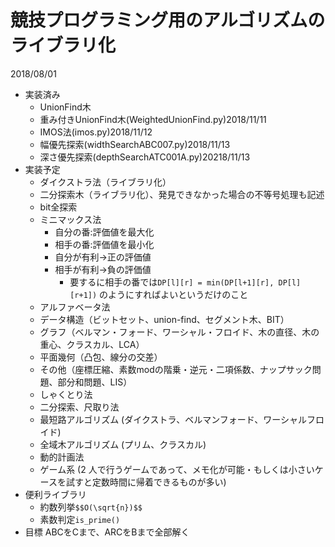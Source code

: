 ﻿# 競技プログラミング用のアルゴリズムのライブラリ化
2018/08/01

- 実装済み
	- UnionFind木
	- 重み付きUnionFind木(WeightedUnionFind.py)2018/11/11
	- IMOS法(imos.py)2018/11/12
	- 幅優先探索(widthSearchABC007.py)2018/11/13
 	- 深さ優先探索(depthSearchATC001A.py)20218/11/13
- 実装予定
	- ダイクストラ法（ライブラリ化）
	- 二分探索木（ライブラリ化）、発見できなかった場合の不等号処理も記述
	- bit全探索
	- ミニマックス法
		- 自分の番:評価値を最大化
		- 相手の番:評価値を最小化
		- 自分が有利→正の評価値
		- 相手が有利→負の評価値
			- 要するに相手の番では```DP[l][r] = min(DP[l+1][r], DP[l][r+1])```
			のようにすればよいというだけのこと
	- アルファベータ法
	- データ構造（ビットセット、union-find、セグメント木、BIT）
	- グラフ（ベルマン・フォード、ワーシャル・フロイド、木の直径、木の重心、クラスカル、LCA）
	- 平面幾何（凸包、線分の交差）
	- その他（座標圧縮、素数modの階乗・逆元・二項係数、ナップサック問題、部分和問題、LIS）
	- しゃくとり法
	- 二分探索、尺取り法
	- 最短路アルゴリズム (ダイクストラ、ベルマンフォード、ワーシャルフロイド)
	- 全域木アルゴリズム (プリム、クラスカル)
	- 動的計画法
	- ゲーム系 (2 人で行うゲームであって、メモ化が可能・もしくは小さいケースを試すと定数時間に帰着できるものが多い)
- 便利ライブラリ
	- 約数列挙```$$O(\sqrt{n})$$```
	- 素数判定```is_prime()```
- 目標
	ABCをCまで、ARCをBまで全部解く 
